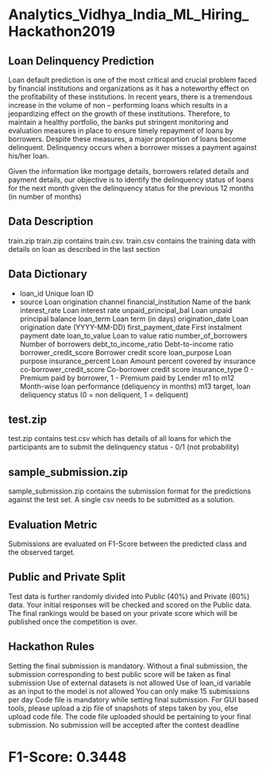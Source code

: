 # Analytics_Vidhya_India_ML_Hiring_Hackathon2019
## Loan Delinquency Prediction

Loan default prediction is one of the most critical and crucial problem faced by financial institutions and organizations as it has a noteworthy effect on the profitability of these institutions. In recent years, there is a tremendous increase in the volume of non – performing loans which results in a jeopardizing effect on the growth of these institutions. 
Therefore, to maintain a healthy portfolio, the banks put stringent monitoring and evaluation measures in place to ensure timely repayment of loans by borrowers. Despite these measures, a major proportion of loans become delinquent. Delinquency occurs when a borrower misses a payment against his/her loan.

Given the information like mortgage details, borrowers related details and payment details, our objective is to identify the delinquency status of loans for the next month given the delinquency status for the previous 12 months (in number of months)

## Data Description
train.zip
train.zip contains train.csv. train.csv contains the training data with details on loan as described in the last section

## Data Dictionary
* loan_id	Unique loan ID
* source	Loan origination channel
financial_institution	Name of the bank
interest_rate	Loan interest rate
unpaid_principal_bal	Loan unpaid principal balance
loan_term	Loan term (in days)
origination_date	Loan origination date (YYYY-MM-DD)
first_payment_date	First instalment payment date
loan_to_value	Loan to value ratio
number_of_borrowers	Number of borrowers
debt_to_income_ratio	Debt-to-income ratio
borrower_credit_score	Borrower credit score
loan_purpose	Loan purpose
insurance_percent	Loan Amount percent covered by insurance
co-borrower_credit_score	Co-borrower credit score
insurance_type	0 - Premium paid by borrower, 1 - Premium paid by Lender
m1 to m12	Month-wise loan performance (deliquency in months)
m13	target, loan deliquency status (0 = non deliquent, 1 = deliquent)

## test.zip
test.zip contains test.csv which has details of all loans for which the participants are to submit the delinquency status - 0/1 (not probability)

## sample_submission.zip
sample_submission.zip contains the submission format for the predictions against the test set. A single csv needs to be submitted as a solution.

## Evaluation Metric
Submissions are evaluated on F1-Score between the predicted class and the observed target.
 
## Public and Private Split
Test data is further randomly divided into Public (40%) and Private (60%) data.
Your initial responses will be checked and scored on the Public data.
The final rankings would be based on your private score which will be published once the competition is over.

## Hackathon Rules
Setting the final submission is mandatory. Without a final submission, the submission corresponding to best public score will be taken as final submission
Use of external datasets is not allowed
Use of loan_id variable as an input to the model is not allowed
You can only make 15 submissions per day
Code file is mandatory while setting final submission. For GUI based tools, please upload a zip file of snapshots of steps taken by you, else upload code file.
The code file uploaded should be pertaining to your final submission.
No submission will be accepted after the contest deadline

# F1-Score: 0.3448
